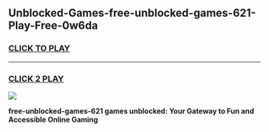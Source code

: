 
## Unblocked-Games-free-unblocked-games-621-Play-Free-0w6da
<h3>
<a href="https://premium76.site?title=free-unblocked-games-621&ref=09A">CLICK TO PLAY</a></h3>
<hr>

<h3>
<a href="https://premium76.site?title=free-unblocked-games-621&ref=09A">CLICK 2 PLAY</a>
  
</h3>

<a href="https://premium76.site?title=free-unblocked-games-621&ref=09A"><img src="https://clearcache.store/games.png"></a>


**free-unblocked-games-621 games unblocked: Your Gateway to Fun and Accessible Online Gaming**

